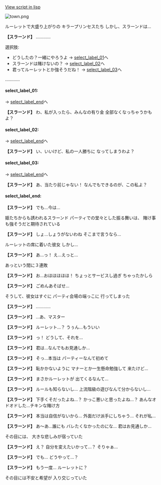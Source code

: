[View script in lisp](../scripts/20122202.txt)

![town.png](../images/backgrounds/town.png)

ルーレットで大盛り上がりの
キラープリンセスたち
しかし、スラーンドは…

**【スラーンド】**
…………

選択肢:
- どうしたの？一緒にやろうよ → [select_label_01](#select_label_01)へ
- スラーンドは賭けないの？ → [select_label_02](#select_label_02)へ
- 君ってルーレットとか強そうだね！ → [select_label_03](#select_label_03)へ

…………

#### select_label_01:
 → [select_label_end](#select_label_end)へ

**【スラーンド】**
わ、私が入ったら、みんなの有り金
全部なくなっちゃうかもよ？

#### select_label_02:
 → [select_label_end](#select_label_end)へ

**【スラーンド】**
い、いいけど、私の一人勝ちに
なってしまうわよ？

#### select_label_03:
 → [select_label_end](#select_label_end)へ

**【スラーンド】**
あ、当たり前じゃない！
なんでもできるのが、この私よ？

#### select_label_end:

**【スラーンド】**
でも…今は…

姫たちからも誘われるスラーンド
パーティでの堂々とした振る舞いは、
賭け事も強そうだと期待されている

**【スラーンド】**
しょ…しょうがないわね
そこまで言うなら…

ルーレットの席に着いた彼女
しかし…

**【スラーンド】**
あ…っ！
え…えっと…

あっという間に３連敗

**【スラーンド】**
お…おほほほほほ！
ちょっとサービスし過ぎ
ちゃったかしら

**【スラーンド】**
ごめんあそばせ…

そうして、彼女はすぐに
パーティ会場の端っこに
行ってしまった

**【スラーンド】**
…………

**【スラーンド】**
…あ、マスター

**【スラーンド】**
ルーレット…？
うぅん…もういい

**【スラーンド】**
っ！
どうして、それを…

**【スラーンド】**
君は…なんでもお見通しか…

**【スラーンド】**
そっ…本当は
パーティーなんて初めて

**【スラーンド】**
恥かかないように
マナーとか一生懸命勉強して
来たけど…

**【スラーンド】**
まさかルーレットが
出てくるなんて…

**【スラーンド】**
ルールも知らないし…
上流階級の遊びなんて分からないし…

**【スラーンド】**
下手くそだったよね…？
かっこ悪いと思ったよね…？
あんなオドオドした…チキンな賭け方

**【スラーンド】**
本当は自信がないから…
外面だけ派手にしちゃう…
それが私…

**【スラーンド】**
あ〜あ…誰にも
バレたくなかったのにな…
君はお見通しか…

その目には、
大きな悲しみが宿っていた

**【スラーンド】**
え？
自分を変えたいかって…？
そりゃぁ…

**【スラーンド】**
でも…
どうやって…？

**【スラーンド】**
もう一度…
ルーレットに？

その目には不安と希望が
入り交じっていた